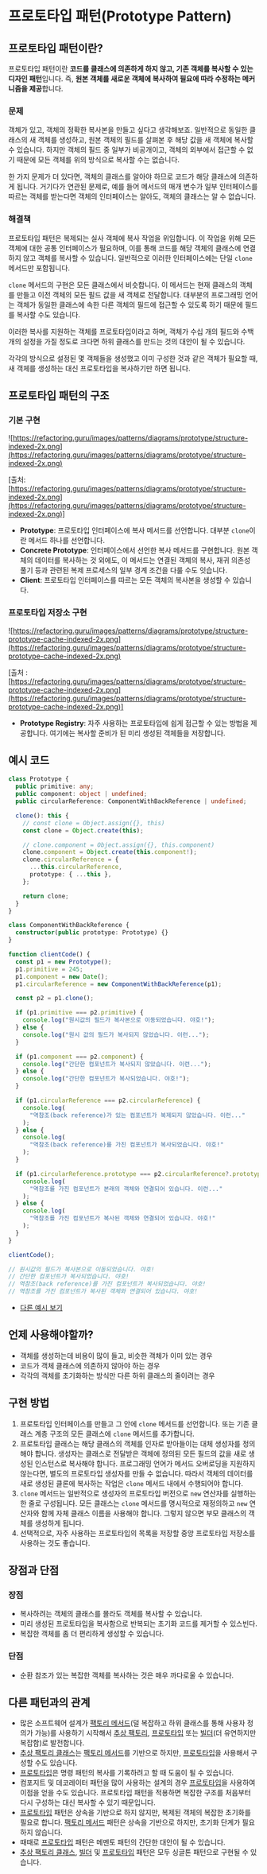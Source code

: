 # 프로토타입 패턴(Prototype Pattern)

## 프로토타입 패턴이란?

프로토타입 패턴이란 **코드를 클래스에 의존하게 하지 않고, 기존 객체를 복사할 수 있는 디자인 패턴**입니다. 즉, **원본 객체를 새로운 객체에 복사하여 필요에 따라 수정하는 메커니즘을 제공**합니다.

### 문제

객체가 있고, 객체의 정확한 복사본을 만들고 싶다고 생각해보죠. 일반적으로 동일한 클래스의 새 객체를 생성하고, 원본 객체의 필드를 살펴본 후 해당 값을 새 객체에 복사할 수 있습니다. 하지만 객체의 필드 중 일부가 비공개이고, 객체의 외부에서 접근할 수 없기 때문에 모든 객체를 위의 방식으로 복사할 수는 없습니다.

한 가지 문제가 더 있다면, 객체의 클래스를 알아야 하므로 코드가 해당 클래스에 의존하게 됩니다. 거기다가 연관된 문제로, 예를 들어 메서드의 매개 변수가 일부 인터페이스를 따르는 객체를 받는다면 객체의 인터페이스는 알아도, 객체의 클래스는 알 수 없습니다.

### 해결책

프로토타입 패턴은 복제되는 실사 객체에 복사 작업을 위임합니다. 이 작업을 위해 모든 객체에 대한 공통 인터페이스가 필요하며, 이를 통해 코드를 해당 객체의 클래스에 연결하지 않고 객체를 복사할 수 있습니다. 일반적으로 이러한 인터페이스에는 단일 `clone` 메서드만 포함됩니다.

`clone` 메서드의 구현은 모든 클래스에서 비슷합니다. 이 메서드는 현재 클래스의 객체를 만들고 이전 객체의 모든 필드 값을 새 객체로 전달합니다. 대부분의 프로그래밍 언어는 객체가 동일한 클래스에 속한 다른 객체의 필드에 접근할 수 있도록 하기 때문에 필드를 복사할 수도 있습니다.

이러한 복사를 지원하는 객체를 프로토타입이라고 하며, 객체가 수십 개의 필드와 수백 개의 설정을 가질 정도로 크다면 하위 클래스를 만드는 것의 대안이 될 수 있습니다.

각각의 방식으로 설정된 몇 객체들을 생성했고 이미 구성한 것과 같은 객체가 필요할 때, 새 객체를 생성하는 대신 프로토타입을 복사하기만 하면 됩니다.

## 프로토타입 패턴의 구조

### 기본 구현

![https://refactoring.guru/images/patterns/diagrams/prototype/structure-indexed-2x.png](https://refactoring.guru/images/patterns/diagrams/prototype/structure-indexed-2x.png)

[출처: [https://refactoring.guru/images/patterns/diagrams/prototype/structure-indexed-2x.png](https://refactoring.guru/images/patterns/diagrams/prototype/structure-indexed-2x.png)]

- **Prototype**: 프로토타입 인터페이스에 복사 메서드를 선언합니다. 대부분 `clone`이란 메서드 하나를 선언합니다.
- **Concrete Prototype**: 인터페이스에서 선언한 복사 메서드를 구현합니다. 원본 객체의 데이터를 복사하는 것 외에도, 이 메서드는 연결된 객체의 복사, 재귀 의존성 풀기 등과 관련된 복제 프로세스의 일부 경계 조건을 다룰 수도 잇습니다.
- **Client**: 프로토타입 인터페이스를 따르는 모든 객체의 복사본을 생성할 수 있습니다.

### 프로토타입 저장소 구현

![https://refactoring.guru/images/patterns/diagrams/prototype/structure-prototype-cache-indexed-2x.png](https://refactoring.guru/images/patterns/diagrams/prototype/structure-prototype-cache-indexed-2x.png)

[출처 :[https://refactoring.guru/images/patterns/diagrams/prototype/structure-prototype-cache-indexed-2x.png](https://refactoring.guru/images/patterns/diagrams/prototype/structure-prototype-cache-indexed-2x.png)]

- **Prototype Registry**: 자주 사용하는 프로토타입에 쉽게 접근할 수 있는 방법을 제공합니다. 여기에는 복사할 준비가 된 미리 생성된 객체들을 저장합니다.

## 예시 코드

```ts
class Prototype {
  public primitive: any;
  public component: object | undefined;
  public circularReference: ComponentWithBackReference | undefined;

  clone(): this {
    // const clone = Object.assign({}, this)
    const clone = Object.create(this);

    // clone.component = Object.assign({}, this.component)
    clone.component = Object.create(this.component!);
    clone.circularReference = {
      ...this.circularReference,
      prototype: { ...this },
    };

    return clone;
  }
}

class ComponentWithBackReference {
  constructor(public prototype: Prototype) {}
}

function clientCode() {
  const p1 = new Prototype();
  p1.primitive = 245;
  p1.component = new Date();
  p1.circularReference = new ComponentWithBackReference(p1);

  const p2 = p1.clone();

  if (p1.primitive === p2.primitive) {
    console.log("원시값의 필드가 복사본으로 이동되었습니다. 야호!");
  } else {
    console.log("원시 값의 필드가 복사되지 않았습니다. 이런...");
  }

  if (p1.component === p2.component) {
    console.log("간단한 컴포넌트가 복사되지 않았습니다. 이런...");
  } else {
    console.log("간단한 컴포넌트가 복사되었습니다. 야호!");
  }

  if (p1.circularReference === p2.circularReference) {
    console.log(
      "역참조(back reference)가 있는 컴포넌트가 복제되지 않았습니다. 이런..."
    );
  } else {
    console.log(
      "역참조(back reference)를 가진 컴포넌트가 복사되었습니다. 야호!"
    );
  }

  if (p1.circularReference.prototype === p2.circularReference?.prototype) {
    console.log(
      "역참조를 가진 컴포넌트가 본래의 객체와 연결되어 있습니다. 이런..."
    );
  } else {
    console.log(
      "역참조를 가진 컴포넌트가 복사된 객체와 연결되어 있습니다. 야호!"
    );
  }
}

clientCode();

// 원시값의 필드가 복사본으로 이동되었습니다. 야호!
// 간단한 컴포넌트가 복사되었습니다. 야호!
// 역참조(back reference)를 가진 컴포넌트가 복사되었습니다. 야호!
// 역참조를 가진 컴포넌트가 복사된 객체와 연결되어 있습니다. 야호!
```

- [다른 예시 보기](./customer.ts)

## 언제 사용해야할까?

- 객체를 생성하는데 비용이 많이 들고, 비슷한 객체가 이미 있는 경우
- 코드가 객체 클래스에 의존하지 않아야 하는 경우
- 각각의 객체를 초기화하는 방식만 다른 하위 클래스의 줄이려는 경우

## 구현 방법

1. 프로토타입 인터페이스를 만들고 그 안에 `clone` 메서드를 선언합니다. 또는 기존 클래스 계층 구조의 모든 클래스에 `clone` 메서드를 추가합니다.
2. 프로토타입 클래스는 해당 클래스의 객체를 인자로 받아들이는 대체 생성자를 정의해야 합니다. 생성자는 클래스로 전달받은 객체에 정의된 모든 필드의 값을 새로 생성된 인스턴스로 복사해야 합니다.
   프로그래밍 언어가 메서드 오버로딩을 지원하지 않는다면, 별도의 프로토타입 생성자를 만들 수 없습니다. 따라서 객체의 데이터를 새로 생성된 클론에 복사하는 작업은 `clone` 메서드 내에서 수행되어야 합니다.
3. `clone` 메서드는 일반적으로 생성자의 프로토타입 버전으로 `new` 연산자를 실행하는 한 줄로 구성됩니다. 모든 클래스는 `clone` 메서드를 명시적으로 재정의하고 `new` 연산자와 함께 자체 클래스 이름을 사용해야 합니다. 그렇지 않으면 부모 클래스의 객체를 생성하게 됩니다.
4. 선택적으로, 자주 사용하는 프로토타입의 목록을 저장할 중앙 프로토타입 저장소를 사용하는 것도 좋습니다.

## 장점과 단점

### 장점

- 복사하려는 객체의 클래스를 몰라도 객체를 복사할 수 있습니다.
- 미리 생성된 프로토타입을 복사함으로 반복되는 초기화 코드를 제거할 수 있스빈다.
- 복잡한 객체를 좀 더 편리하게 생성할 수 있습니다.

### 단점

- 순환 참조가 있는 복잡한 객체를 복사하는 것은 매우 까다로울 수 있습니다.

## 다른 패턴과의 관계

- 많은 소프트웨어 설계가 [팩토리 메서드](../FactoryMethod/)(덜 복잡하고 하위 클래스를 통해 사용자 정의가 가능)를 사용하기 시작해서 [추상 팩토리](../AbstractFactory/), [프로토타입](../Prototype/) 또는 [빌더](../Builder/)(더 유연하지만 복잡함)로 발전합니다.
- [추상 팩토리 클래스](../AbstractFactory/)는 [팩토리 메서드](../FactoryMethod/)를 기반으로 하지만, [프로토타입](../Prototype/)을 사용해서 구성할 수도 있습니다.
- [프로토타입](../Prototype/)은 명령 패턴의 복사를 기록하려고 할 때 도움이 될 수 있습니다.
- 컴포지트 및 데코레이터 패턴을 많이 사용하는 설계의 경우 [프로토타입](../Prototype/)을 사용하여 이점을 얻을 수도 있습니다. 프로토타입 패턴을 적용하면 복잡한 구조를 처음부터 다시 구성하는 대신 복사할 수 있기 때문입니다.
- [프로토타입](../AbstractFactory/) 패턴은 상속을 기반으로 하지 않지만, 복제된 객체의 복잡한 초기화를 필요로 합니다. [팩토리 메서드](../FactoryMethod/) 패턴은 상속을 기반으로 하지만, 초기화 단계가 필요하지 않습니다.
- 때때로 [프로토타입](../Prototype/) 패턴은 메멘토 패턴의 간단한 대안이 될 수 있습니다.
- [추상 팩토리 클래스](../AbstractFactory/), [빌더](../Builder/) 및 [프로토타입](../Prototype/) 패턴은 모두 싱글톤 패턴으로 구현될 수 있습니다.
